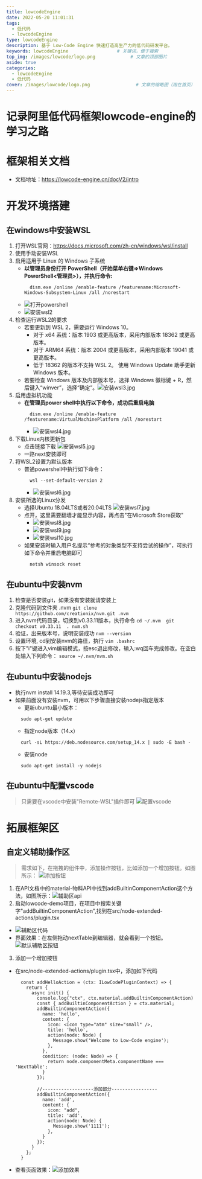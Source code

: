 ```yaml
---
title: lowcodeEngine
date: 2022-05-20 11:01:31
tags:
  - 低代码
  - lowcodeEngine
type: lowcodeEngine                                                                         # 标签、分类和友情链接三個页面需要配置(必填)
description: 基于 Low-Code Engine 快速打造高生产力的低代码研发平台。                   # 描述
keywords: lowcodeEngine                  # 关键词，便于搜索
top_img: /images/lowcode/logo.png             # 文章的顶部图片
aside: true                                                                         # 展示文章侧边栏(默认为true)
categories: 
  - lowcodeEngine
  - 低代码
cover: /images/lowcode/logo.png                 # 文章的缩略图（用在首页）
---
```


# 记录阿里低代码框架lowcode-engine的学习之路

# 框架相关文档
  * 文档地址：https://lowcode-engine.cn/docV2/intro

# 开发环境搭建
## 在windows中安装WSL
1. 打开WSL官网：https://docs.microsoft.com/zh-cn/windows/wsl/install
2. 使用手动安装WSL
  1. 启用适用于 Linux 的 Windows 子系统
      * **以管理员身份打开 PowerShell（开始菜单右键=>Windows PowerShell<管理员>），并执行命令:**
        ```
          dism.exe /online /enable-feature /featurename:Microsoft-Windows-Subsystem-Linux /all /norestart
        ```
      - ![打开powershell](/images/lowcode/安装wsl.jpg)
      - ![安装wsl2](/images/lowcode/安装wsl2.jpg)
  2. 检查运行WSL2的要求
      * 若要更新到 WSL 2，需要运行 Windows 10。
        - 对于 x64 系统：版本 1903 或更高版本，采用内部版本 18362 或更高版本。
        - 对于 ARM64 系统：版本 2004 或更高版本，采用内部版本 19041 或更高版本。
        - 低于 18362 的版本不支持 WSL 2。 使用 Windows Update 助手更新 Windows 版本。
      * 若要检查 Windows 版本及内部版本号，选择 Windows 徽标键 + R，然后键入“winver”，选择“确定”。![安装wsl3.jpg](/images/lowcode/安装wsl3.jpg)
  3. 启用虚拟机功能
      * **在管理员power shell中执行以下命令，成功后重启电脑** 
        ```
          dism.exe /online /enable-feature /featurename:VirtualMachinePlatform /all /norestart
        ```
        - ![安装wsl4.jpg](/images/lowcode/安装wsl4.jpg)
  4. 下载Linux内核更新包
      * 点击链接下载  ![安装wsl5.jpg](/images/lowcode/安装wsl5.jpg)
      * 一路next安装即可
  5. 将WSL2设置为默认版本
      * 普通powershell中执行如下命令：
        ```
          wsl --set-default-version 2
        ```
        - ![安装wsl6.jpg](/images/lowcode/安装wsl6.jpg)
  6. 安装所选的Linux分发
      * 选择Ubuntu 18.04LTS或者20.04LTS ![安装wsl7.jpg](/images/lowcode/安装wsl7.jpg)
      * 点开，这里需要翻墙才能显示内容，再点击"在Microsoft Store获取"
        - ![安装wsl8.jpg](/images/lowcode/安装wsl8.jpg)
        - ![安装wsl9.jpg](/images/lowcode/安装wsl9.jpg)
        - ![安装wsl10.jpg](/images/lowcode/安装wsl10.jpg)
      * 如果安装时输入用户名提示“参考的对象类型不支持尝试的操作”，可执行如下命令并重启电脑即可
        ```
          netsh winsock reset
        ```

## 在ubuntu中安装nvm
  1. 检查是否安装git，如果没有安装就请安装上
  2. 克隆代码到文件夹 .nvm
    ```
      git clone https://github.com/creationix/nvm.git .nvm
    ```
  3. 进入nvm代码目录，切换到v0.33.11版本，执行命令
    ```
      cd ~/.nvm 
      git checkout v0.33.11 
      . nvm.sh
    ```
  4. 验证，出来版本号，说明安装成功
    ```
      nvm --version
    ```
  5. 设置环境, cd到安装nvm的路径，执行
    ```
      vim .bashrc
    ```
  6. 按下"i"键进入vim编辑模式，按esc退出修改，输入:wq回车完成修改。在空白处输入下列命令：
    ```
      source ~/.nvm/nvm.sh
    ```
## 在ubuntu中安装nodejs
   * 执行nvm install 14.19.3,等待安装成功即可
   * 如果前面没有安装nvm，可用以下步骤直接安装nodejs指定版本
      * 更新ubuntu最小版本：
       ```
         sudo apt-get update
       ```
      * 指定node版本（14.x）
       ```
         curl -sL https://deb.nodesource.com/setup_14.x | sudo -E bash -
       ```
      * 安装node
       ```
         sudo apt-get install -y nodejs
       ```
## 在ubuntu中配置vscode
> 只需要在vscode中安装"Remote-WSL"插件即可 ![配置vscode](/images/lowcode/配置vscode.jpg)

# 拓展框架区
## 自定义辅助操作区
> 需求如下，在拖拽的组件中，添加操作按钮，比如添加一个增加按钮。如图所示：
> ![添加按钮](/images/lowcode/添加辅助区按钮.png)

1. 在API文档中的material-物料API中找到addBuiltinComponentAction这个方法，如图所示：![辅助区api](/images/lowcode/辅助区api.png)
2. 启动lowcode-demo项目，在项目中搜索关键字"addBuiltinComponentAction",找到在src/node-extended-actions/plugin.tsx
  * ![辅助区代码](/images/lowcode/辅助区代码.png)
  * 界面效果：在左侧拖动nextTable到编辑器，就会看到一个按钮。![默认辅助区按钮](/images/lowcode/默认辅助区按钮.png)
3. 添加一个增加按钮
  * 在src/node-extended-actions/plugin.tsx中，添加如下代码
    ```
      const addHelloAction = (ctx: ILowCodePluginContext) => {
        return {
          async init() {
            console.log("ctx", ctx.material.addBuiltinComponentAction)
            const { addBuiltinComponentAction } = ctx.material;
            addBuiltinComponentAction({
              name: 'hello',
              content: {
                icon: <Icon type="atm" size="small" />,
                title: 'hello',
                action(node: Node) {
                  Message.show('Welcome to Low-Code engine');
                },
              },
              condition: (node: Node) => {
                return node.componentMeta.componentName === 'NextTable';
              }
            });

            //-------------------添加部分-----------------
            addBuiltinComponentAction({
              name: 'add',
              content: {
                icon: "add",
                title: 'add',
                action(node: Node) {
                  Message.show('1111');
                },
              }
            });
          }
        };
      }
    ```
  * 查看页面效果：![添加效果](/images/lowcode/添加按钮效果.png)


